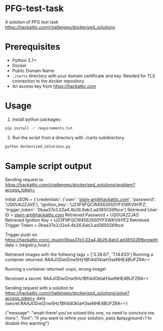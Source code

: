 # PFG-test-task
A solution of PFG test task https://hackattic.com/challenges/dockerized_solutions

# Prerequisites
* Python 3.7+
* Docker
* Public Domain Name
* `./certs` directory with your domain certificate and key. Needed for TLS connection to the docker repository
* An access key from https://hackattic.com

# Usage
1. Install python packages:
```bash
pip install -r requirements.txt
```
2. Run the script from a directory with ./certs subdirectory.
```bash
python dockerized_solutions.py
```


# Sample script output
Sending request to https://hackattic.com/challenges/dockerized_solutions/problem?access_token=<your token>

Initial JSON             =  {'credentials': {'user': 'plain-art@hackattic.com', 'password': 'UQ0UA2ZJAS'}, 'ignition_key': 'IJ23F9FQCW45626S0YFXWKVIH1FZ', 'trigger_token': '0baa37e3.02a4.4b26.8ab3.ad365026fbce'}
Retrieved User ID        = plain-art@hackattic.com
Retrieved Password       = UQ0UA2ZJAS
Retrieved Ignition Key   = IJ23F9FQCW45626S0YFXWKVIH1FZ
Retrieved Trigger Token  = 0baa37e3.02a4.4b26.8ab3.ad365026fbce

Trigger push on https://hackattic.com/_/push/0baa37e3.02a4.4b26.8ab3.ad365026fbcewith data = {registry_host:<your host>}

Retrieved images with the follwong tags =  ['3.26.67', '7.14.633']
Running a container returned :RAAJODwIZnw5Hz1Bfi4dOktaH3seNHE4BUFZRA==

Running a container returned :oops, wrong image!

Received a secret: RAAJODwIZnw5Hz1Bfi4dOktaH3seNHE4BUFZRA==

Sending request with a solution to https://hackattic.com/challenges/dockerized_solutions/solve?access_token=<your token> data {secret:RAAJODwIZnw5Hz1Bfi4dOktaH3seNHE4BUFZRA==}

{"message": "woah there! you've solved this one, no need to convince me more.", "hint": "if you want to refine your solution, pass &playground=1 to disable this warning"}
